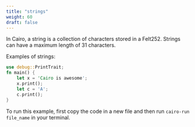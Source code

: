 ```yaml
---
title: "strings"
weight: 60
draft: false
---
```

In Cairo, a string is a collection of characters stored in a Felt252. Strings can have a maximum length of 31 characters.

Examples of strings:

```rust {.codebox}
use debug::PrintTrait;
fn main() {
    let x = 'Cairo is awesome';
    x.print();
    let c = 'A';
    c.print();
}
```

To run this example, first copy the code in a new file and then run ```cairo-run file_name``` in your terminal.
